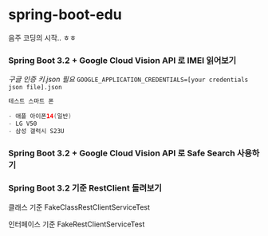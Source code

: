 # spring-boot-edu

음주 코딩의 시작.. ㅎㅎ

### Spring Boot 3.2 + Google Cloud Vision API 로 IMEI 읽어보기 

_구글 인증 키.json 필요_
`GOOGLE_APPLICATION_CREDENTIALS=[your credentials json file].json`
```java 
테스트 스마트 폰
        
- 애플 아이폰14(일반)
- LG V50
- 삼성 갤럭시 S23U
```

### Spring Boot 3.2 + Google Cloud Vision API 로 Safe Search 사용하기


### Spring Boot 3.2 기준 RestClient 돌려보기

클래스 기준 FakeClassRestClientServiceTest

인터페이스 기준 FakeRestClientServiceTest